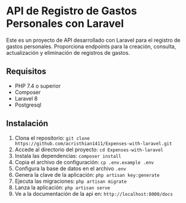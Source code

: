 # API de Registro de Gastos Personales con Laravel

Este es un proyecto de API desarrollado con Laravel para el registro de gastos personales. Proporciona endpoints para la creación, consulta, actualización y eliminación de registros de gastos.

## Requisitos

-   PHP 7.4 o superior
-   Composer
-   Laravel 8
-   Postgresql

## Instalación

1. Clona el repositorio: `git clone https://github.com/acristhian1411/Expenses-with-laravel.git`
2. Accede al directorio del proyecto: `cd Expenses-with-laravel`
3. Instala las dependencias: `composer install`
4. Copia el archivo de configuración: `cp .env.example .env`
5. Configura la base de datos en el archivo `.env`
6. Genera la clave de la aplicación: `php artisan key:generate`
7. Ejecuta las migraciones: `php artisan migrate`
8. Lanza la aplicación: `php artisan serve`
9. Ve a la documentación de la api en: `http://localhost:8000/docs`
